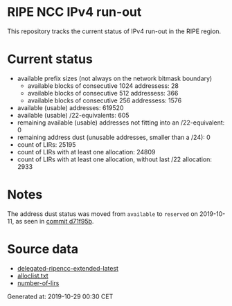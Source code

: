 # RIPE NCC IPv4 run-out
This repository tracks the current status of IPv4 run-out in the RIPE region.

# Current status
- available prefix sizes (not always on the network bitmask boundary)
  - available blocks of consecutive 1024 addressess: 28
  - available blocks of consecutive 512 addressess: 366
  - available blocks of consecutive 256 addressess: 1576
- available (usable) addresses: 619520
- available (usable) /22-equivalents: 605
- remaining available (usable) addresses not fitting into an /22-equivalent: 0
- remaining address dust (unusable addresses, smaller than a /24): 0
- count of LIRs: 25195
- count of LIRs with at least one allocation: 24809
- count of LIRs with at least one allocation, without last /22 allocation: 2933

# Notes
The address dust status was moved from `available` to `reserved` on 2019-10-11, as seen in [commit d71f95b](https://github.com/zajdee/ripe-ncc-ipv4-runout/commit/d71f95b1f7c9f639556e395e4ad0f41e54834954).

# Source data
- [delegated-ripencc-extended-latest](https://ftp.ripe.net/pub/stats/ripencc/delegated-ripencc-extended-latest)
- [alloclist.txt](https://ftp.ripe.net/pub/stats/ripencc/membership/alloclist.txt)
- [number-of-lirs](https://labs.ripe.net/statistics/number-of-lirs)

Generated at: 2019-10-29 00:30 CET
